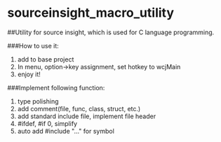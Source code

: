 # sourceinsight_macro_utility

##Utility for source insight, which is used for C language programming.

###How to use it:
1. add to base project
2. In menu, option->key assignment, set hotkey to wcjMain
3. enjoy it!

###Implement following function:
1. type polishing
2. add comment(file, func, class, struct, etc.)
3. add standard include file, implement file header
4. #ifdef, #if 0, simplify
5. auto add #include "..." for symbol
